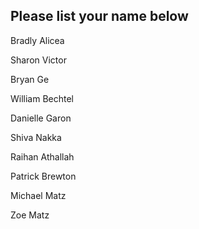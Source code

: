 ## Please list your name below

Bradly Alicea

Sharon Victor

Bryan Ge

William  Bechtel  

Danielle Garon

Shiva Nakka

Raihan Athallah

Patrick Brewton

Michael Matz

Zoe Matz
